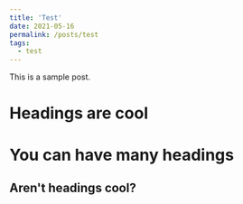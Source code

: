 ```yaml
---
title: 'Test'
date: 2021-05-16
permalink: /posts/test
tags:
  - test
---
```


This is a sample post.

Headings are cool
======

You can have many headings
======

Aren't headings cool?
------